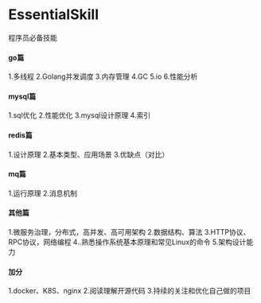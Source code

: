 # EssentialSkill
程序员必备技能
#### go篇
1.多线程
2.Golang并发调度
3.内存管理
4.GC
5.io
6.性能分析
#### mysql篇
1.sql优化
2.性能优化
3.mysql设计原理
4.索引
#### redis篇
1.设计原理
2.基本类型、应用场景
3.优缺点（对比）
#### mq篇
1.运行原理
2.消息机制
#### 其他篇
1.微服务治理，分布式，高并发、高可用架构
2.数据结构、算法
3.HTTP协议、RPC协议，网络编程
4..熟悉操作系统基本原理和常见Linux的命令
5.架构设计能力
#### 加分
1.docker、K8S、nginx
2.阅读理解开源代码
3.持续的关注和优化自己做的项目

